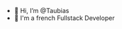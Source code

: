 - 👋 Hi, I’m @Taubias
- 👀 I'm a french Fullstack Developer

<!---
Taubias/Taubias is a ✨ special ✨ repository because its `README.md` (this file) appears on your GitHub profile.
You can click the Preview link to take a look at your changes.
--->
